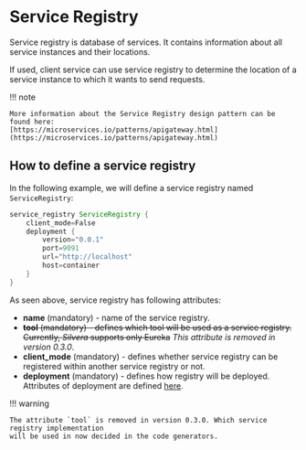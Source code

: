 # Service Registry

Service registry is database of services. It contains information about all service instances and their locations.

If used, client service can use service registry to determine the location of a service instance to which it wants to send requests.

!!! note

    More information about the Service Registry design pattern can be found here: 
    [https://microservices.io/patterns/apigateway.html](https://microservices.io/patterns/apigateway.html)


## How to define a service registry


In the following example, we will define a service registry named `ServiceRegistry`:

```java
service_registry ServiceRegistry {
    client_mode=False
    deployment {
        version="0.0.1"
        port=9091
        url="http://localhost"
        host=container
    }
}

```

As seen above, service registry has following attributes:

* **name** (mandatory) - name of the service registry.
* ~~**tool** (mandatory) - defines which tool will be used as a service registry. Currently, *Silvera* supports only Eureka~~ *This attribute is removed in version 0.3.0*.
* **client_mode** (mandatory) - defines whether service registry can be registered within another service registry or not.
* **deployment** (mandatory) - defines how registry will be deployed. Attributes of deployment
are defined [here](deployment.md).

!!! warning
    
    The attribute `tool` is removed in version 0.3.0. Which service registry implementation
    will be used in now decided in the code generators.
